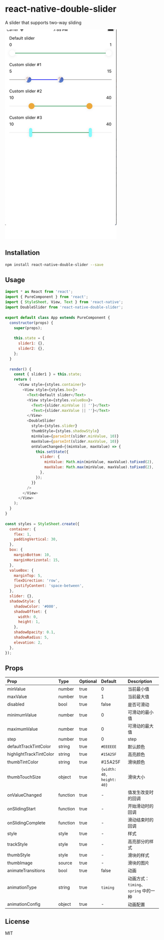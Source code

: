 # react-native-double-slider

A slider that supports two-way sliding

![screenshots](https://github.com/redye/react-native-double-slider/blob/master/screenshots/1.png)

## Installation

```sh
npm install react-native-double-slider --save
```

## Usage

```js
import * as React from 'react';
import { PureComponent } from 'react';
import { StyleSheet, View, Text } from 'react-native';
import DoubleSlider from 'react-native-double-slider';

export default class App extends PureComponent {
  constructor(props) {
    super(props);

    this.state = {
      slider1: {},
      slider2: {},
    };
  }

  render() {
    const { slider1 } = this.state;
    return (
      <View style={styles.container}>
        <View style={styles.box}>
          <Text>Default slider</Text>
          <View style={styles.valueBox}>
            <Text>{slider.minValue || ''}</Text>
            <Text>{slider.maxValue || ''}</Text>
          </View>
          <DoubleSlider
            style={styles.slider}
            thumbStyle={styles.shadowStyle}
            minValue={parseInt(slider.minValue, 10)}
            maxValue={parseInt(slider.maxValue, 10)}
            onValueChanged={(minValue, maxValue) => {
              this.setState({
                slider: {
                  minValue: Math.min(minValue, maxValue).toFixed(2),
                  maxValue: Math.max(minValue, maxValue).toFixed(2),
                },
              });
            }}
          />
        </View>
      </View>
    );
  }
}

const styles = StyleSheet.create({
  container: {
    flex: 1,
    paddingVertical: 30,
  },
  box: {
    marginBottom: 10,
    marginHorizontal: 15,
  },
  valueBox: {
    marginTop: 5,
    flexDirection: 'row',
    justifyContent: 'space-between',
  },
  slider: {},
  shadowStyle: {
    shadowColor: '#000',
    shadowOffset: {
      width: 0,
      height: 1,
    },
    shadowOpacity: 0.1,
    shadowRadius: 5,
    elevation: 2,
  },
});

```

## Props

| Prop | Type | Optional | Default | Description |
| :--- | :--- | :--- | :--- | :--- |
| minValue | number | true | 0 | 当前最小值 |
| maxValue | number | true | 1 | 当前最大值 |
| disabled | bool | true | false | 是否可滑动 |
| minimumValue | number | true | 0 | 可滑动的最小值 |
| maximumValue | number | true | 0 | 可滑动的最大值 |
| step | number | true | 0 | step |
| defaultTrackTintColor | string | true | `#EEEEEE` | 默认颜色 |
| highlightTrackTintColor | string | true | `#15A25F` | 高亮颜色 |
| thumbTintColor | string | true | #15A25F | 滑块颜色 |
| thumbTouchSize | object | true | `{width: 40, height: 40}` |  滑块大小  |
| onValueChanged | function | true | -  | 值发生改变时的回调 |
| onSlidingStart | function | true |  -  | 开始滑动时的回调 |
| onSlidingComplete | function | true | - | 滑动结束时的回调 |
| style | style | true | - | 样式 |
| trackStyle | style | true | - | 高亮部分的样式 |
| thumbStyle | style | true | - | 滑块的样式 |
| thumbImage | source | true | - | 滑块的图片 |
| animateTransitions | bool | true | false | 动画 |
| animationType | string | true | `timing` | 动画方式：`timing`、`spring` 中的一种 |
| animationConfig | object | true | - | 动画配置 |


## License

MIT
